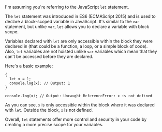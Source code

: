 I'm assuming you're referring to the JavaScript `let` statement.

The `let` statement was introduced in ES6 (ECMAScript 2015) and is used to declare a block-scoped variable in JavaScript. It's similar to the `var` statement, but unlike `var`, `let` allows you to declare a variable with block scope. 

Variables declared with `let` are only accessible within the block they were declared in (that could be a function, a loop, or a simple block of code). Also, `let` variables are not hoisted unlike `var` variables which mean that they can't be accessed before they are declared.

Here's a basic example:

```
{
  let x = 1;
  console.log(x); // Output: 1
}

console.log(x); // Output: Uncaught ReferenceError: x is not defined
```

As you can see, `x` is only accessible within the block where it was declared with `let`. Outside the block, `x` is not defined. 

Overall, `let` statements offer more control and security in your code by creating a more precise scope for your variables.
